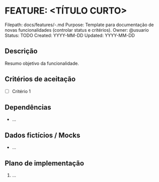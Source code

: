 # FEATURE: <TÍTULO CURTO>

Filepath: docs/features/<id>-<slug>.md
Purpose: Template para documentação de novas funcionalidades (controlar status e critérios).
Owner: @usuario
Status: TODO
Created: YYYY-MM-DD
Updated: YYYY-MM-DD

## Descrição
Resumo objetivo da funcionalidade.

## Critérios de aceitação
- [ ] Critério 1

## Dependências
- ...

## Dados fictícios / Mocks
- ...

## Plano de implementação
1. ...